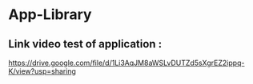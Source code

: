 # App-Library

## Link video test of application :

https://drive.google.com/file/d/1Li3AqJM8aWSLvDUTZd5sXgrEZ2ippq-K/view?usp=sharing

